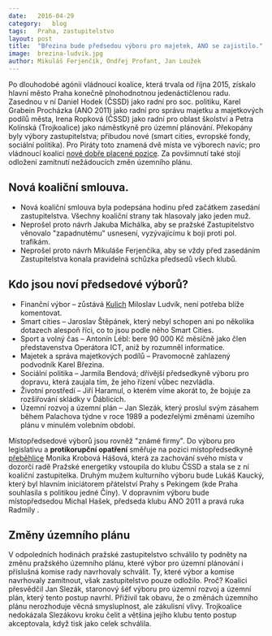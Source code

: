 ```yaml
---
date:	2016-04-29
category:	blog
tags:	Praha, zastupitelstvo
layout:	post
title:	"Březina bude předsedou výboru pro majetek, ANO se zajistilo." 
image:	brezina-ludvik.jpg
author:	Mikuláš Ferjenčík, Ondřej Profant, Jan Loužek
---
```


Po dlouhodobé agónii vládnoucí koalice, která trvala od října 2015, získalo hlavní město Praha konečně plnohodnotnou jedenáctičlenou radu. Zasednou v ní Daniel Hodek (ČSSD) jako radní pro soc. politiku, Karel Grabein Procházka (ANO 2011) jako radní pro správu majetku a majetkových podílů města, Irena Ropková (ČSSD) jako radní pro oblast školství a Petra Kolínská (Trojkoalice) jako náměstkyně pro územní plánování. Překopány byly výbory zastupitelstva; přibudou nové (smart cities, evropské fondy, sociální politika). Pro Piráty toto znamená dvě místa ve výborech navíc; pro vládnoucí koalici [nové dobře placené pozice](http://neovlivni.cz/plus-80-tisic-ze-dne-na-den-prehled-jak-se-politici-v-praze-zajistili/). Za povšimnutí také stojí odložení zamítnutí nežádoucích změn územního plánu. 

## Nová koaliční smlouva.

* Nová koaliční smlouva byla podepsána hodinu před začátkem zasedání zastupitelstva. Všechny koaliční strany tak hlasovaly jako jeden muž.
* Neprošel proto návrh Jakuba Michálka, aby se pražské Zastupitelstvo věnovalo "zapadnutému" usnesení, vyzývajícímu k boji proti pol. trafikám.
* Neprošel proto návrh Mikuláše Ferjenčíka, aby se vždy před zasedáním Zastupitelstva konala pravidelná schůzka předsedů všech klubů.

## Kdo jsou noví předsedové výborů?

* Finanční výbor – zůstává [Kulich](http://www.piratskelisty.cz/clanek-240-kulich-z-motola-byla-porusena-moje-autorska-prava) Miloslav Ludvík, není potřeba blíže komentovat. 
* Smart cities – Jaroslav Štěpánek, který nebyl schopen ani po několika dotazech alespoň říci, co to jsou podle něho Smart Cities.
* Sport a volný čas – Antonín Lébl: bere 90 000 Kč měsíčně jako člen představenstva Operátora ICT, aniž by rozumněl informatice.
* Majetek a správa majetkových podílů – Pravomocně zahlazený podvodník Karel Březina. 
* Sociální politika – Jarmila Bendová; dřívější předsedkyně výboru pro dopravu, která zaujala tím, že jeho řízení vůbec nezvládla.
* Životní prostředí – Jiří Haramul, o kterém víme akorát to, že bojuje za rozšiřování skládky v Ďáblicích.
* Územní rozvoj a územní plán – Jan Slezák, který proslul svým zásahem během Palachova týdne v roce 1989 a podezřelými změnami územího plánu v minulém volebním období. 

Místopředsedové výborů jsou rovněž "známé firmy". Do výboru pro legislativu a **protikorupční opatření** směřuje na pozici místopředsedkyně [přeběhlice](https://praha.pirati.cz/trafikantka-zustane.html) Monika Krobová Hášová, která za zachování svého místa v dozorčí radě Pražské energetiky vstoupila do klubu ČSSD a stala se z ní koaliční zastupitelka. Druhým mužem kulturního výboru bude Lukáš Kaucký, který byl hlavním iniciátorem přátelství Prahy s Pekingem (kde Praha souhlasila s politikou jedné Číny). V dopravním výboru bude místopředsedou Michal Hašek, předseda klubu ANO 2011 a pravá ruka Radmily . 

## Změny územního plánu 

V odpoledních hodinách pražské zastupitelstvo schválilo ty podněty na změnu pražského územního plánu, které výbor pro územní plánování i příslušná komise rady navrhovaly schválit. Ty, které výbor a komise navrhovaly zamítnout, však zastupitelstvo pouze odložilo. Proč? Koalici přesvědčil Jan Slezák, staronový šéf výboru pro územní rozvoj a územní plán, který tento postup navrhl. Přiživil tak obavu, že o změnách územního plánu nerozhoduje věcná smysluplnost, ale zákulisní vlivy. Trojkoalice nedokázala Slezákovu kroku čelit a většina jejího klubu tento postup akceptovala, když tisk jako celek schválila. 
